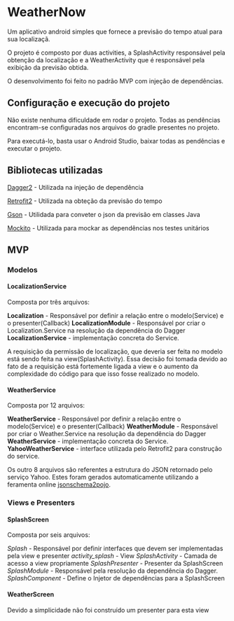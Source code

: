 # WeatherNow

Um aplicativo android simples que fornece a previsão do tempo atual para sua localizaçã.

O projeto é composto por duas activities, a SplashActivity responsável pela obtenção da localização e a WeatherActivity que é responsável pela exibição da previsão obtida. 

O desenvolvimento foi feito no padrão MVP com injeção de dependências.

## Configuração e execução do projeto

Não existe nenhuma dificuldade em rodar o projeto. Todas as pendências encontram-se configuradas nos arquivos do gradle presentes no projeto. 

Para executá-lo, basta usar o Android Studio, baixar todas as pendências e executar o projeto.

## Bibliotecas utilizadas

[Dagger2](https://github.com/google/dagger) - Utilizada na injeção de dependência

[Retrofit2](https://github.com/square/retrofit) - Utilizada na obteção da previsão do tempo

[Gson](https://github.com/google/gson) - Utilidada para conveter o json da previsão em classes Java

[Mockito](https://github.com/mockito/mockito) - Utilizada para mockar as dependências nos testes unitários

## MVP
### Modelos

#### LocalizationService
Composta por três arquivos:

**Localization** -  Responsável por definir a relação entre o modelo(Service) e o presenter(Callback) 
**LocalizationModule** - Responsável por criar o Localization.Service na resolução da dependência do Dagger
**LocalizationService** - implementação concreta do Service.

A requisição da permissão de localização, que deveria ser feita no modelo está sendo feita na view(SplashActivity). Essa decisão foi tomada devido ao fato de a requisição está fortemente ligada a view e o aumento da complexidade do código para que isso fosse realizado no modelo.

#### WeatherService
Composta por 12 arquivos:

**WeatherService** -  Responsável por definir a relação entre o modelo(Service) e o presenter(Callback) 
**WeatherModule** - Responsável por criar o Weather.Service na resolução da dependência do Dagger
**WeatherService** - implementação concreta do Service.
**YahooWeatherService** - interface utilizada pelo Retrofit2 para construção do service.

Os outro 8 arquivos são referentes a estrutura do JSON retornado pelo serviço Yahoo. Estes foram gerados automaticamente utilizando a feramenta online [jsonschema2pojo](http://www.jsonschema2pojo.org/).

### Views e Presenters

#### SplashScreen
Composta por seis arquivos:

*Splash* - Responsável por definir interfaces que devem ser implementadas pela view e presenter
*activity_splash* - View
*SplashActivity* - Camada de acesso a view propriamente
*SplashPresenter* - Presenter da SplashScreen
*SplashModule* - Responsável pela resolução da dependência do Dagger.
*SplashComponent* - Define o Injetor de dependências para a SplashScreen

#### WeatherScreen
Devido a simplicidade não foi construído um presenter para esta view
